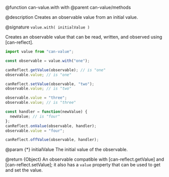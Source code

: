@function can-value.with with
@parent can-value/methods

@description Creates an observable value from an initial value.

@signature `value.with( initialValue )`

Creates an observable value that can be read, written, and observed using [can-reflect].

```js
import value from "can-value";

const observable = value.with("one");

canReflect.getValue(observable); // is "one"
observable.value; // is "one"

canReflect.setValue(observable, "two");
observable.value; // is "two"

observable.value = "three";
observable.value; // is "three"

const handler = function(newValue) {
  newValue; // is "four"
};
canReflect.onValue(observable, handler);
observable.value = "four";

canReflect.offValue(observable, handler);
```

@param {*} initialValue The initial value of the observable.

@return {Object} An observable compatible with [can-reflect.getValue]
and [can-reflect.setValue]; it also has a `value` property that can
be used to get and set the value.
